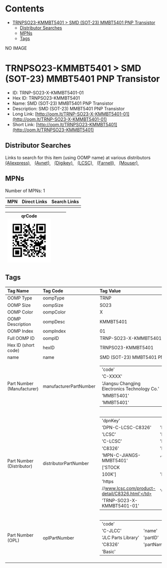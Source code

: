 



Contents
========

* [TRNPSO23-KMMBT5401 > SMD (SOT-23) MMBT5401 PNP Transistor](#trnpso23-kmmbt5401--smd-sot-23-mmbt5401-pnp-transistor)
	* [Distributor Searches](#distributor-searches)
	* [MPNs](#mpns)
	* [Tags](#tags)
  
NO IMAGE  
# TRNPSO23-KMMBT5401 > SMD (SOT-23) MMBT5401 PNP Transistor

- ID: TRNP-SO23-X-KMMBT5401-01
- Hex ID: TRNPSO23-KMMBT5401
- Name: SMD (SOT-23) MMBT5401 PNP Transistor
- Description: SMD (SOT-23) MMBT5401 PNP Transistor
- Long Link: [http://oom.lt/TRNP-SO23-X-KMMBT5401-01](http://oom.lt/TRNP-SO23-X-KMMBT5401-01)
- Short Link: [http://oom.lt/TRNPSO23-KMMBT5401](http://oom.lt/TRNPSO23-KMMBT5401)

## Distributor Searches
  
Links to search for this item (using OOMP name) at various distributors  
[(Aliexpress) ](https://www.aliexpress.com/wholesale?SearchText=1117SMD+SOT-23+MMBT5401+PNP+Transistor)&nbsp;&nbsp;&nbsp;[(Avnet) ](https://www.avnet.com/shop/us/search/SMD+SOT-23+MMBT5401+PNP+Transistor)&nbsp;&nbsp;&nbsp;[(Digikey) ](https://www.digikey.co.uk/en/products/result?s=SMD+SOT-23+MMBT5401+PNP+Transistor)&nbsp;&nbsp;&nbsp;[(LCSC) ](https://www.lcsc.com/search?q=SMD+SOT-23+MMBT5401+PNP+Transistor)&nbsp;&nbsp;&nbsp;[(Farnell) ](https://uk.farnell.com/search?st=SMD+SOT-23+MMBT5401+PNP+Transistor)&nbsp;&nbsp;&nbsp;[(Mouser) ](https://www.mouser.com/c/?q=SMD+SOT-23+MMBT5401+PNP+Transistor)&nbsp;&nbsp;&nbsp;
## MPNs
  
Number of MPNs: 1  

|MPN|Direct Links|Search Links|
| :--- | :--- | :--- |
||||
  

|qrCode<br>[![](https://raw.githubusercontent.com/oomlout/oomlout_OOMP_parts_V2/main/TRNP/SO23/X/KMMBT5401/01/qrCode_140.png)](https://github.com/oomlout/oomlout_OOMP_parts_V2/tree/main/TRNP/SO23/X/KMMBT5401/01/qrCode.png)||||
| :---: | :---: | :---: | :---: |

## Tags
  

|Tag Name|Tag Code|Tag Value|
| :--- | :--- | :--- |
|OOMP Type|oompType|TRNP|
|OOMP Size|oompSize|SO23|
|OOMP Color|oompColor|X|
|OOMP Description|oompDesc|KMMBT5401|
|OOMP Index|oompIndex|01|
|Full OOMP ID|oompID|TRNP-SO23-X-KMMBT5401-01|
|Hex ID (short code)|hexID|TRNPSO23-KMMBT5401|
|name|name|SMD (SOT-23) MMBT5401 PNP Transistor|
|Part Number (Manufacturer)|manufacturerPartNumber|<table><tr><td>'code'</td></tr><tr><td> 'C-XXXX'</td><td> 'name'</td></tr><tr><td> 'Jiangsu Changjing Electronics Technology Co.'</td><td> 'partID'</td></tr><tr><td> 'MMBT5401'</td><td> 'partName'</td></tr><tr><td> 'MMBT5401'</td></tr></table>|
|Part Number (Distributor)|distributorPartNumber|<table><tr><td>'dpnKey'</td></tr><tr><td> 'DPN-C-LCSC-C8326'</td><td> 'DISTRIBUTOR'</td></tr><tr><td> 'LCSC'</td><td> 'DISTRCODE'</td></tr><tr><td> 'C-LCSC'</td><td> 'DPN'</td></tr><tr><td> 'C8326'</td><td> 'MPN'</td></tr><tr><td> 'MPN-C-JIANGS-MMBT5401'</td><td> 'TAGS'</td></tr><tr><td> ['STOCK</td></tr><tr><td>100K']</td><td> 'LINK'</td></tr><tr><td> 'https</td></tr><tr><td>//www.lcsc.com/product-detail/C8326.html'</td><td> 'OOMPID'</td></tr><tr><td> 'TRNP-SO23-X-KMMBT5401-01'</td></tr></table>|
|Part Number (OPL)|oplPartNumber|<table><tr><td>'code'</td></tr><tr><td> 'C-JLCC'</td><td> 'name'</td></tr><tr><td> 'JLC Parts Library'</td><td> 'partID'</td></tr><tr><td> 'C8326'</td><td> 'partName'</td></tr><tr><td> 'Basic'</td></tr></table>|
||||
